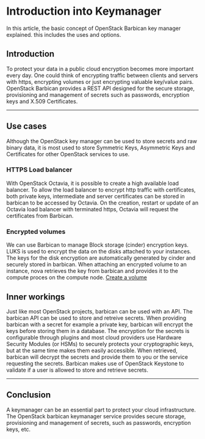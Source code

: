 # Introduction into Keymanager

In this article, the basic concept of OpenStack Barbican key manager explained.
this includes the uses and options.

## Introduction

To protect your data in a public cloud encryption becomes more important every
day. One could think of encrypting traffic between clients and servers with
https, encrypting volumes or just encrypting valuable key/value pairs.
OpenStack Barbican provides a REST API designed for the secure storage,
provisioning and management of secrets such as passwords, encryption keys and
X.509 Certificates.

---

## Use cases
Although the OpenStack key manager can be used to store secrets and raw binary
data, it is most used to store Symmetric Keys, Asymmetric Keys and Certificates
for other OpenStack services to use.

### HTTPS Load balancer
With OpenStack Octavia, it is possible to create a high available load
balancer. To allow the load balancer to encrypt http traffic with certificates,
both private keys, intermediate and server certificates can be stored in
barbican to be accessed by Octavia. On the creation, restart or update of an
Octavia load balancer with terminated https, Octavia will request the
certificates from Barbican.

### Encrypted volumes
We can use Barbican to manage Block storage (cinder) encryption keys. LUKS is
used to encrypt the data on the disks attached to your instances. The keys for
the disk encryption are automatically generated by cinder and securely stored
in barbican. When attaching an encrypted volume to an instance, nova retrieves
the key from barbican and provides it to the compute proces on the compute
node. [Create a volume](../volume/create-a-volume.md)

## Inner workings
Just like most OpenStack projects, barbican can be used with an API. The
barbican API can be used to store and retreive secrets. When providing barbican
with a secret for example a private key, barbican will encrypt the keys before
storing them in a database. The encryption for the secrets is
configurable through plugins and most cloud providers use Hardware Security
Modules (or HSMs) to securely protects your cryptographic keys, but at the same
time makes them easily accessible. When retrieved, barbican will decrypt the
secrets and provide them to you or the service requesting the secrets.
Barbican makes use of OpenStack Keystone to validate if a user is allowed to
store and retrieve secrets.

---

## Conclusion
A keymanager can be an essential part to protect your cloud infrastructure.
The OpenStack barbican keymanager service provides secure storage, provisioning
and management of secrets, such as passwords, encryption keys, etc.
